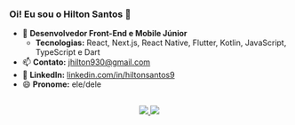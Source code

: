 ### Oi! Eu sou o Hilton Santos 👋

- 🌱 **Desenvolvedor Front-End e Mobile Júnior**
  - **Tecnologias:** React, Next.js, React Native, Flutter, Kotlin, JavaScript, TypeScript e Dart
- 📫 **Contato:** jhilton930@gmail.com
- 💼 **LinkedIn:** [linkedin.com/in/hiltonsantos9](https://www.linkedin.com/in/hiltonsantos9)
- 😄 **Pronome:** ele/dele

##

<div align="center">
  <a href="mailto:jhilton930@gmail.com">
    <img src="https://img.shields.io/badge/-Gmail-%23333?style=for-the-badge&logo=gmail&logoColor=white" target="_blank">
  </a>
  <a href="https://www.linkedin.com/in/hilton-santos-890a05188/" target="_blank">
    <img src="https://img.shields.io/badge/-LinkedIn-%230077B5?style=for-the-badge&logo=linkedin&logoColor=white" target="_blank">
  </a>
</div>
